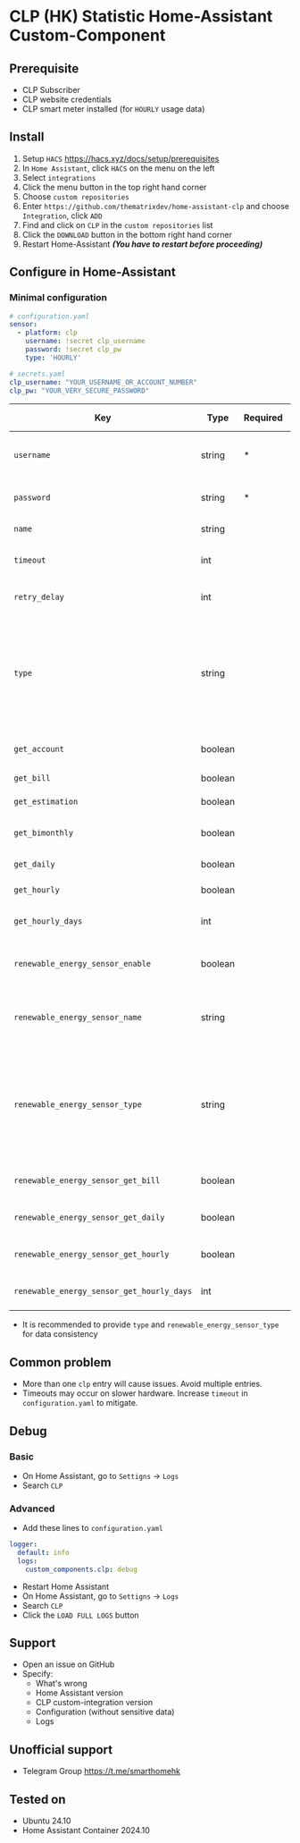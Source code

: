 # CLP (HK) Statistic Home-Assistant Custom-Component

## Prerequisite

- CLP Subscriber
- CLP website credentials
- CLP smart meter installed (for `HOURLY` usage data)

## Install

1. Setup `HACS` https://hacs.xyz/docs/setup/prerequisites
2. In `Home Assistant`, click `HACS` on the menu on the left
3. Select `integrations`
4. Click the menu button in the top right hand corner
5. Choose `custom repositories`
6. Enter `https://github.com/thematrixdev/home-assistant-clp` and choose `Integration`, click `ADD`
7. Find and click on `CLP` in the `custom repositories` list
8. Click the `DOWNLOAD` button in the bottom right hand corner
9. Restart Home-Assistant ***(You have to restart before proceeding)***

## Configure in Home-Assistant

### Minimal configuration

```yaml
# configuration.yaml
sensor:
  - platform: clp
    username: !secret clp_username
    password: !secret clp_pw
    type: 'HOURLY'
```

```yaml
# secrets.yaml
clp_username: "YOUR_USERNAME_OR_ACCOUNT_NUMBER"
clp_pw: "YOUR_VERY_SECURE_PASSWORD"
```

| Key                                       | Type    | Required | Accepted Values                              | Default                  | Description                                                                         |
|-------------------------------------------|---------|----------|----------------------------------------------|--------------------------|-------------------------------------------------------------------------------------|
| `username`                                | string  | *        | Any string                                   | (N/A)                    | CLP username or account number                                                      |
| `password`                                | string  | *        | Any string                                   | (N/A)                    | CLP account password                                                                |
| `name`                                    | string  |          | Any string                                   | `CLP`                    | Name of the sensor                                                                  |
| `timeout`                                 | int     |          | Any integer                                  | `30`                     | Connection timeout in second                                                        |
| `retry_delay`                             | int     |          | Any integer                                  | `300`                    | Delay before retry in second                                                        |
| `type`                                    | string  |          | ` `<br/>`BIMONTHLY`<br/>`DAILY`<br/>`HOURLY` | ` `                      | Type of data to be shown in state<br/>If not specified, best accurate value is used |
| `get_account`                             | boolean |          | `True`<br/>`False`                           | `False`                  | Get account summary                                                                 |
| `get_bill`                                | boolean |          | `True`<br/>`False`                           | `False`                  | Get bills                                                                           |
| `get_estimation`                          | boolean |          | `True`<br/>`False`                           | `False`                  | Get usage estimation                                                                |
| `get_bimonthly`                           | boolean |          | `True`<br/>`False`                           | `False`                  | Get bi-monthly usage                                                                |
| `get_daily`                               | boolean |          | `True`<br/>`False`                           | `False`                  | Get daily usage                                                                     |
| `get_hourly`                              | boolean |          | `True`<br/>`False`                           | `False`                  | Get hourly usage                                                                    |
| `get_hourly_days`                         | int     |          | `1` or `2`                                   | `1`                      | Number of days to get hourly data                                                   |
| `renewable_energy_sensor_enable`          | boolean |          | `True`<br/>`False`                           | `False`                  | Enable renewable energy sensor                                                      |
| `renewable_energy_sensor_name`            | string  |          | `True`<br/>`False`                           | `'CLP Renewable Energy'` | Name of the renewable energy sensor                                                 |
| `renewable_energy_sensor_type`            | string  |          | ` `<br/>`BIMONTHLY`<br/>`DAILY`<br/>`HOURLY` | ` `                      | Type of data to be shown in state<br/>If not specified, best accurate value is used |
| `renewable_energy_sensor_get_bill`        | boolean |          | `True`<br/>`False`                           | `False`                  | Get energy generation in bills                                                      |
| `renewable_energy_sensor_get_daily`       | boolean |          | `True`<br/>`False`                           | `False`                  | Get daily energy generation                                                         |
| `renewable_energy_sensor_get_hourly`      | boolean |          | `True`<br/>`False`                           | `False`                  | Get hourly energy generation                                                        |
| `renewable_energy_sensor_get_hourly_days` | int     |          | `1` or `2`                                   | `1`                      | Number of days to get hourly data                                                   |

- It is recommended to provide `type` and `renewable_energy_sensor_type` for data consistency

## Common problem

- More than one `clp` entry will cause issues. Avoid multiple entries.
- Timeouts may occur on slower hardware. Increase `timeout` in `configuration.yaml` to mitigate.

## Debug

### Basic

- On Home Assistant, go to `Settigns` -> `Logs`
- Search `CLP`

### Advanced

- Add these lines to `configuration.yaml`

```yaml
logger:
  default: info
  logs:
    custom_components.clp: debug
```

- Restart Home Assistant
- On Home Assistant, go to `Settigns` -> `Logs`
- Search `CLP`
- Click the `LOAD FULL LOGS` button

## Support

- Open an issue on GitHub
- Specify:
    - What's wrong
    - Home Assistant version
    - CLP custom-integration version
    - Configuration (without sensitive data)
    - Logs

## Unofficial support

- Telegram Group https://t.me/smarthomehk

## Tested on

- Ubuntu 24.10
- Home Assistant Container 2024.10